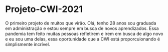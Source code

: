 # Projeto-CWI-2021
O primeiro projeto de muitos que virão. 
Olá, tenho 28 anos sou graduada em administração e estou sempre em busca de novos aprendizados.
Essa pandemia tem feito muitas pessoas refletirem e irem em busca de algo novo e eu sou uma delas, essa oportunidade que a CWI está proporcuionando é simplismente incrível.

